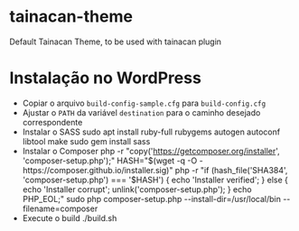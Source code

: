 # tainacan-theme
Default Tainacan Theme, to be used with tainacan plugin


# Instalação no WordPress
- Copiar o arquivo `build-config-sample.cfg` para `build-config.cfg`
- Ajustar o `PATH` da variável `destination` para o caminho desejado correspondente
- Instalar o SASS
    sudo apt install ruby-full rubygems autogen autoconf libtool make
    sudo gem install sass
- Instalar o Composer
    php -r "copy('https://getcomposer.org/installer', 'composer-setup.php');"
    HASH="$(wget -q -O - https://composer.github.io/installer.sig)"
    php -r "if (hash_file('SHA384', 'composer-setup.php') === '$HASH') { echo 'Installer verified'; } else { echo 'Installer corrupt'; unlink('composer-setup.php'); } echo PHP_EOL;"
    sudo php composer-setup.php --install-dir=/usr/local/bin --filename=composer
- Execute o build
    ./build.sh